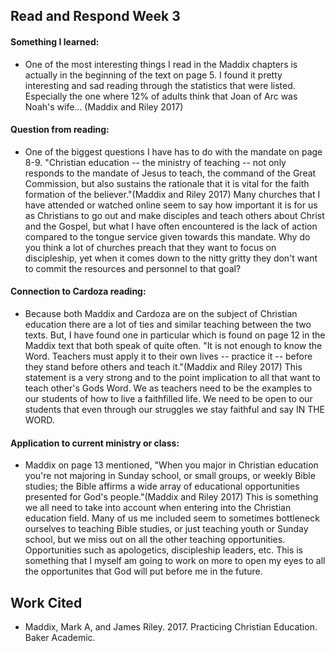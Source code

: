 ## Read and Respond Week 3
#### Something I learned:
* One of the most interesting things I read in the Maddix chapters is actually in the beginning of the text on page 5. I found it pretty interesting and sad reading through the statistics that were listed. Especially the one where 12% of adults think that Joan of Arc was Noah's wife... (Maddix and Riley 2017)
#### Question from reading:
* One of the biggest questions I have has to do with the mandate on page 8-9. "Christian education -- the ministry of teaching -- not only responds to the mandate of Jesus to teach, the command of the Great Commission, but also sustains the rationale that it is vital for the faith formation of the believer."(Maddix and Riley 2017) Many churches that I have attended or watched online seem to say how important it is for us as Christians to go out and make disciples and teach others about Christ and the Gospel, but what I have often encountered is the lack of action compared to the tongue service given towards this mandate. Why do you think a lot of churches preach that they want to focus on discipleship, yet when it comes down to the nitty gritty they don't want to commit the resources and personnel to that goal?
#### Connection to Cardoza reading:
* Because both Maddix and Cardoza are on the subject of Christian education there are a lot of ties and similar teaching between the two texts. But, I have found one in particular which is found on page 12 in the Maddix text that both speak of quite often. "It is not enough to know the Word. Teachers must apply it to their own lives -- practice it -- before they stand before others and teach it."(Maddix and Riley 2017) This statement is a very strong and to the point implication to all that want to teach other's Gods Word. We as teachers need to be the examples to our students of how to live a faithfilled life. We need to be open to our students that even through our struggles we stay faithful and say IN THE WORD. 
#### Application to current ministry or class:
* Maddix on page 13 mentioned, "When you major in Christian education you're not majoring in Sunday school, or small groups, or weekly Bible studies; the Bible affirms a wide array of educational opportunities presented for God's people."(Maddix and Riley 2017) This is something we all need to take into account when entering into the Christian education field. Many of us me included seem to sometimes bottleneck ourselves to teaching Bible studies, or just teaching youth or Sunday school, but we miss out on all the other teaching opportunities. Opportunities such as apologetics, discipleship leaders, etc. This is something that I myself am going to work on more to open my eyes to all the opportunites that God will put before me in the future. 
## Work Cited
* Maddix, Mark A, and James Riley. 2017. Practicing Christian Education. Baker Academic.
